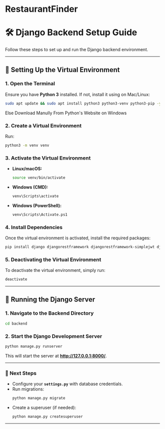 # RestaurantFinder


# 🛠 Django Backend Setup Guide

Follow these steps to set up and run the Django backend environment.

---

## 🚀 Setting Up the Virtual Environment

### **1. Open the Terminal**
Ensure you have **Python 3** installed. If not, install it using on Mac/Linux:
```sh
sudo apt update && sudo apt install python3 python3-venv python3-pip -y
```
Else Download Manully From Python's Website on Windows

### **2. Create a Virtual Environment**
Run:
```sh
python3 -m venv venv
```

### **3. Activate the Virtual Environment**
- **Linux/macOS:**
  ```sh
  source venv/bin/activate
  ```
- **Windows (CMD):**
  ```sh
  venv\Scripts\activate
  ```
- **Windows (PowerShell):**
  ```sh
  venv\Scripts\Activate.ps1
  ```

### **4. Install Dependencies**
Once the virtual environment is activated, install the required packages:
```sh
pip install django djangorestframework djangorestframework-simplejwt django-cors-headers psycopg2-binary dj-database-url
```

### **5. Deactivating the Virtual Environment**
To deactivate the virtual environment, simply run:
```sh
deactivate
```

---

## 🚀 Running the Django Server

### **1. Navigate to the Backend Directory**
```sh
cd backend
```

### **2. Start the Django Development Server**
```sh
python manage.py runserver
```
This will start the server at **http://127.0.0.1:8000/**.

---

### 🎯 **Next Steps**
- Configure your **`settings.py`** with database credentials.
- Run migrations:
  ```sh
  python manage.py migrate
  ```
- Create a superuser (if needed):
  ```sh
  python manage.py createsuperuser
  ```

---


